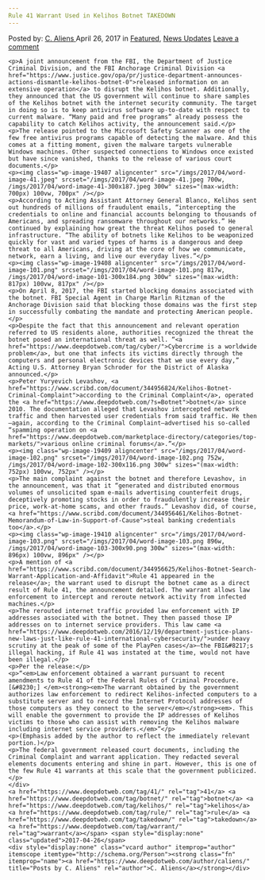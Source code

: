 ```yaml
---
Rule 41 Warrant Used in Kelihos Botnet TAKEDOWN
---
```

<article class="post-listing post-19399 post type-post status-publish format-standard has-post-thumbnail hentry  tag-3910 tag-botnet tag-kelihos tag-rule tag-takedown tag-warrant">
    <div class="post-inner">
        <span>Posted by: <a href="https://www.deepdotweb.com/author/caliens/" title="">C. Aliens </a></span>
    <span>April 26, 2017</span>
    <span>in <a href="https://www.deepdotweb.com/category/deepdot-news/" rel="category tag">Featured</a>, <a href="https://www.deepdotweb.com/category/news-updates/" rel="category tag">News Updates</a></span>
    <span><a href="https://www.deepdotweb.com/2017/04/26/rule-41-warrant-used-kelihos-botnet-takedown/#respond">Leave a comment</a></span>
    </p>
    <div class="clear"></div>
    
    <p>A joint announcement from the FBI, the Department of Justice Criminal Division, and the FBI Anchorage Criminal Division <a href="https://www.justice.gov/opa/pr/justice-department-announces-actions-dismantle-kelihos-botnet-0">released information on an extensive operation</a> to disrupt the Kelihos botnet. Additionally, they announced that the US government will continue to share samples of the Kelihos botnet with the internet security community. The target in doing so is to keep antivirus software up-to-date with respect to current malware. “Many paid and free programs” already possess the capability to catch Kelihos activity, the announcement said.</p>
    <p>The release pointed to the Microsoft Safety Scanner as one of the few free antivirus programs capable of detecting the malware. And this comes at a fitting moment, given the malware targets vulnerable Windows machines. Other suspected connections to Windows once existed but have since vanished, thanks to the release of various court documents.</p>
    <p><img class="wp-image-19407 aligncenter" src="/imgs/2017/04/word-image-41.jpeg" srcset="/imgs/2017/04/word-image-41.jpeg 700w, /imgs/2017/04/word-image-41-300x187.jpeg 300w" sizes="(max-width: 700px) 100vw, 700px" /></p>
    <p>According to Acting Assistant Attorney General Blanco, Kelihos sent out hundreds of millions of fraudulent emails, “intercepting the credentials to online and financial accounts belonging to thousands of Americans, and spreading ransomware throughout our networks.” He continued by explaining how great the threat Kelihos posed to general infrastructure. “The ability of botnets like Kelihos to be weaponized quickly for vast and varied types of harms is a dangerous and deep threat to all Americans, driving at the core of how we communicate, network, earn a living, and live our everyday lives.”</p>
    <p><img class="wp-image-19408 aligncenter" src="/imgs/2017/04/word-image-101.png" srcset="/imgs/2017/04/word-image-101.png 817w, /imgs/2017/04/word-image-101-300x184.png 300w" sizes="(max-width: 817px) 100vw, 817px" /></p>
    <p>On April 8, 2017, the FBI started blocking domains associated with the botnet. FBI Special Agent in Charge Marlin Ritzman of the Anchorage Division said that blocking those domains was the first step in successfully combating the mandate and protecting American people.</p>
    <p>Despite the fact that this announcement and relevant operation referred to US residents alone, authorities recognized the threat the botnet posed an international threat as well. “<a href="https://www.deepdotweb.com/tag/cyber/">Cybercrime is a worldwide problem</a>, but one that infects its victims directly through the computers and personal electronic devices that we use every day,” Acting U.S. Attorney Bryan Schroder for the District of Alaska announced.</p>
    <p>Peter Yuryevich Levashov, <a href="https://www.scribd.com/document/344956824/Kelihos-Botnet-Criminal-Complaint">according to the Criminal Complaint</a>, operated the <a href="https://www.deepdotweb.com/?s=Botnet">botnet</a> since 2010. The documentation alleged that Levashov intercepted network traffic and then harvested user credentials from said traffic. He then—again, according to the Criminal Complaint—advertised his so-called “spamming operation on <a href="https://www.deepdotweb.com/marketplace-directory/categories/top-markets/">various online criminal forums</a>.”</p>
    <p><img class="wp-image-19409 aligncenter" src="/imgs/2017/04/word-image-102.png" srcset="/imgs/2017/04/word-image-102.png 752w, /imgs/2017/04/word-image-102-300x116.png 300w" sizes="(max-width: 752px) 100vw, 752px" /></p>
    <p>The main complaint against the botnet and therefore Levashov, in the announcement, was that it “generated and distributed enormous volumes of unsolicited spam e-mails advertising counterfeit drugs, deceptively promoting stocks in order to fraudulently increase their price, work-at-home scams, and other frauds.” Levashov did, of course, <a href="https://www.scribd.com/document/344956461/Kelihos-Botnet-Memorandum-of-Law-in-Support-of-Cause">steal banking credentials too</a>.</p>
    <p><img class="wp-image-19410 aligncenter" src="/imgs/2017/04/word-image-103.png" srcset="/imgs/2017/04/word-image-103.png 896w, /imgs/2017/04/word-image-103-300x90.png 300w" sizes="(max-width: 896px) 100vw, 896px" /></p>
    <p>A mention of <a href="https://www.scribd.com/document/344956625/Kelihos-Botnet-Search-Warrant-Application-and-Affidavit">Rule 41 appeared in the release</a>; the warrant used to disrupt the botnet came as a direct result of Rule 41, the announcement detailed. The warrant allows law enforcement to intercept and reroute network activity from infected machines.</p>
    <p>The rerouted internet traffic provided law enforcement with IP addresses associated with the botnet. They then passed those IP addresses on to internet service providers. This law came <a href="https://www.deepdotweb.com/2016/12/19/department-justice-plans-new-laws-just-like-rule-41-international-cybersecurity/">under heavy scrutiny at the peak of some of the PlayPen cases</a>—the FBI&#8217;s illegal hacking, if Rule 41 was instated at the time, would not have been illegal.</p>
    <p>Per the release:</p>
    <p>“<em>Law enforcement obtained a warrant pursuant to recent amendments to Rule 41 of the Federal Rules of Criminal Procedure. [&#8230;] </em><strong><em>The warrant obtained by the government authorizes law enforcement to redirect Kelihos-infected computers to a substitute server and to record the Internet Protocol addresses of those computers as they connect to the server</em></strong><em>. This will enable the government to provide the IP addresses of Kelihos victims to those who can assist with removing the Kelihos malware including internet service providers.</em>”</p>
    <p>(Emphasis added by the author to reflect the immediately relevant portion.)</p>
    <p>The federal government released court documents, including the Criminal Complaint and warrant application. They redacted several elements documents entering and shine in part. However, this is one of the few Rule 41 warrants at this scale that the government publicized.</p>
    </div>
    <a href="https://www.deepdotweb.com/tag/41/" rel="tag">41</a> <a href="https://www.deepdotweb.com/tag/botnet/" rel="tag">botnet</a> <a href="https://www.deepdotweb.com/tag/kelihos/" rel="tag">kelihos</a> <a href="https://www.deepdotweb.com/tag/rule/" rel="tag">rule</a> <a href="https://www.deepdotweb.com/tag/takedown/" rel="tag">takedown</a> <a href="https://www.deepdotweb.com/tag/warrant/" rel="tag">warrant</a></span> <span style="display:none" class="updated">2017-04-26</span>
    <div style="display:none" class="vcard author" itemprop="author" itemscope itemtype="http://schema.org/Person"><strong class="fn" itemprop="name"><a href="https://www.deepdotweb.com/author/caliens/" title="Posts by C. Aliens" rel="author">C. Aliens</a></strong></div>
    
